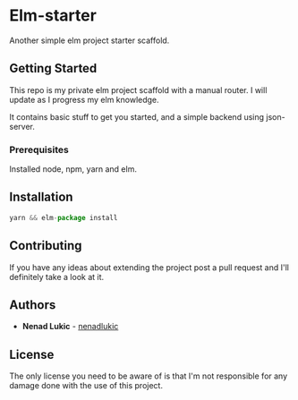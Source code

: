 # Elm-starter

Another simple elm project starter scaffold.

## Getting Started

This repo is my private elm project scaffold with
a manual router. I will update as I progress my elm knowledge.

It contains basic stuff to get you started, and a simple backend
using json-server.

### Prerequisites

Installed node, npm, yarn and elm.

## Installation

```js
yarn && elm-package install
```

## Contributing

If you have any ideas about extending the project post a pull request and
I'll definitely take a look at it.

## Authors

* **Nenad Lukic** - [nenadlukic](https://github.com/nenadlukic)

## License

The only license you need to be aware of is that I'm not responsible for
any damage done with the use of this project.
